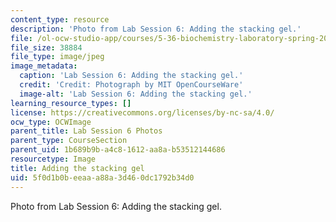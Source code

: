 ```yaml
---
content_type: resource
description: 'Photo from Lab Session 6: Adding the stacking gel.'
file: /ol-ocw-studio-app/courses/5-36-biochemistry-laboratory-spring-2009/5f0d1b0beeaaa88a3d460dc1792b34d0_Lab6_2.jpg
file_size: 38884
file_type: image/jpeg
image_metadata:
  caption: 'Lab Session 6: Adding the stacking gel.'
  credit: 'Credit: Photograph by MIT OpenCourseWare'
  image-alt: 'Lab Session 6: Adding the stacking gel.'
learning_resource_types: []
license: https://creativecommons.org/licenses/by-nc-sa/4.0/
ocw_type: OCWImage
parent_title: Lab Session 6 Photos
parent_type: CourseSection
parent_uid: 1b689b9b-a4c8-1612-aa8a-b53512144686
resourcetype: Image
title: Adding the stacking gel
uid: 5f0d1b0b-eeaa-a88a-3d46-0dc1792b34d0
---
```

Photo from Lab Session 6: Adding the stacking gel.